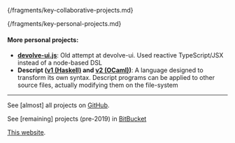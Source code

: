 {/fragments/key-collaborative-projects.md}

{/fragments/key-personal-projects.md}

#### More personal projects:

- **[devolve-ui.js](https://github.com/Jakobeha/devolve-ui.js)**: Old attempt at devolve-ui. Used reactive TypeScript/JSX instead of a node-based DSL
- **Descript ([v1 (Haskell)](https://bitbucket.org/jakobeha/descript-lang/src/master/) and [v2 (OCaml)](https://bitbucket.org/jakobeha/descript-ocaml/src/master/))**: A language designed to transform its own syntax. Descript programs can be applied to other source files, actually modifying them on the file-system

---

See [almost] all projects on [GitHub](https://github.com/jakobeha).

See [remaining] projects (pre-2019) in [BitBucket](https://bitbucket.org/jakobeha)

[This
website](https://github.com/Jakobeha/jakobeha.github.io).

